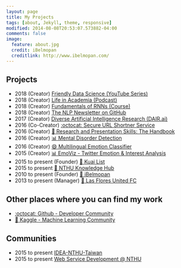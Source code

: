 ```yaml
---
layout: page
title: My Projects
tags: [about, Jekyll, theme, responsive]
modified: 2014-08-08T20:53:07.573882-04:00
comments: false
image:
  feature: about.jpg
  credit: iBelmopan
  creditlink: http://www.ibelmopan.com/
---
```



## Projects
- 2018 (Creator) [Friendly Data Science (YouTube Series)](https://goo.gl/gcFo1i)
- 2018 (Creator) [Life in Academia (Podcast)](https://goo.gl/LsM6jk)
- 2018 (Creator) [Fundamentals of RNNs (Course)](https://goo.gl/jcbmk7)
- 2018 (Creator) [The NLP Newsletter on GitHub](https://github.com/omarsar/nlp_newsletter) 
- 2017 (Creator) [Diverse Artificial Intelligence Research (DAIR.ai)](https://medium.com/dair-ai)
- 2016 (Co-Creator) [:octocat: Secure URL Shortner Service](https://github.com/wisebits/url-shortner)
- 2016 (Creator) [:blue_book: Research and Presentation Skills: The Handbook](http://bit.ly/1NsSI3O)
- 2016 (Creator) [:bar_chart: Mental Disorder Detection](http://bit.ly/ideamidas)
- 2016 (Creator) [:smile: Multilingual Emotion Classifier](http://bit.ly/ilmeda)
- 2015 (Creator) [:bar_chart: EmoViz - Twitter Emotion & Interest Analysis](http://bit.ly/emoviz)
- 2015 to present (Founder) [:link: Kuai List](http://bit.ly/1N6LxfS)
- 2015 to present [:link: NTHU Knowledge Hub](https://github.com/NTHU-Knowledge-Hub)
- 2010 to present (Founder) [:link: iBelmopan](http://bit.ly/1TSu3EY)
- 2013 to present (Manager) [:link: Las Flores United FC](https://www.facebook.com/pages/Las-Flores-United-FC/497355076975221?fref=ts)

## Other places where you can find my work
- [:octocat: Github - Developer Community](http://bit.ly/1TJXsOY)
- [:link: Kaggle - Machine Learning Community](http://bit.ly/1s55s6W)

## Communities
- 2015 to present [IDEA-NTHU-Taiwan](https://github.com/IDEA-NTHU-Taiwan)
- 2015 to present [Web Service Development @ NTHU](https://www.facebook.com/groups/ISS.SOAD/)